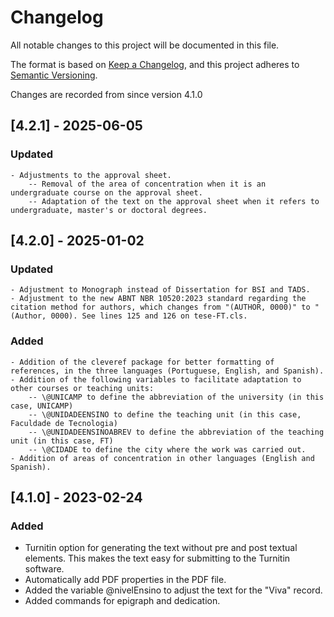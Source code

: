 # Changelog

All notable changes to this project will be documented in this file.

The format is based on [Keep a Changelog](https://keepachangelog.com/en/1.0.0/),
and this project adheres to [Semantic Versioning](https://semver.org/spec/v2.0.0.html).

Changes are recorded from since version 4.1.0

## [4.2.1] - 2025-06-05

### Updated
    - Adjustments to the approval sheet.
        -- Removal of the area of concentration when it is an undergraduate course on the approval sheet.
        -- Adaptation of the text on the approval sheet when it refers to undergraduate, master's or doctoral degrees.


## [4.2.0] - 2025-01-02

### Updated
    - Adjustment to Monograph instead of Dissertation for BSI and TADS.
    - Adjustment to the new ABNT NBR 10520:2023 standard regarding the citation method for authors, which changes from "(AUTHOR, 0000)" to "(Author, 0000). See lines 125 and 126 on tese-FT.cls.

### Added
    - Addition of the cleveref package for better formatting of references, in the three languages (Portuguese, English, and Spanish).
    - Addition of the following variables to facilitate adaptation to other courses or teaching units:
        -- \@UNICAMP to define the abbreviation of the university (in this case, UNICAMP)
        -- \@UNIDADEENSINO to define the teaching unit (in this case, Faculdade de Tecnologia)
        -- \@UNIDADEENSINOABREV to define the abbreviation of the teaching unit (in this case, FT)
        -- \@CIDADE to define the city where the work was carried out.       
    - Addition of areas of concentration in other languages (English and Spanish).


## [4.1.0] - 2023-02-24

### Added

  - Turnitin option for generating the text without pre and post textual elements. This makes the text easy for submitting to the Turnitin software.
  - Automatically add PDF properties in the PDF file.
  - Added the variable \@nivelEnsino to adjust the text for the "Viva" record.
  - Added commands for epigraph and dedication.